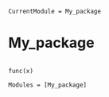 ```@meta
CurrentModule = My_package
```

# My_package

```@index
```

```@docs
func(x)
```

```@autodocs
Modules = [My_package]
```
